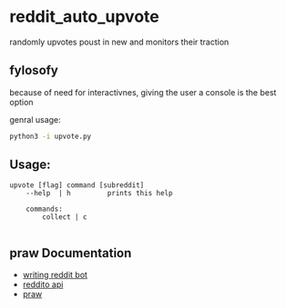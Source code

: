 # reddit\_auto\_upvote
[//]: # ( ██╗   ██╗██████╗ ██╗   ██╗ ██████╗ ████████╗███████╗ )
[//]: # ( ██║   ██║██╔══██╗██║   ██║██╔═══██╗╚══██╔══╝██╔════╝ )
[//]: # ( ██║   ██║██████╔╝██║   ██║██║   ██║   ██║   █████╗   )
[//]: # ( ██║   ██║██╔═══╝ ╚██╗ ██╔╝██║   ██║   ██║   ██╔══╝   )
[//]: # ( ╚██████╔╝██║      ╚████╔╝ ╚██████╔╝   ██║   ███████╗ ) 
[//]: # (  ╚═════╝ ╚═╝       ╚═══╝   ╚═════╝    ╚═╝   ╚══════╝ )

randomly upvotes poust in new and monitors their traction

## fylosofy

because of need for interactivnes, giving the user a console is the best option

genral usage:

```sh
python3 -i upvote.py
```


## Usage:

```help
upvote [flag] command [subreddit]
	--help  | h         prints this help

    commands:
        collect | c 
    
```

## praw Documentation
 - [writing reddit bot](https://praw.readthedocs.io/en/v3.6.0/pages/writing_a_bot.html)
 - [reddito api       ](https://www.reddit.com/dev/api/oauth/)
 - [praw              ](https://praw.readthedocs.io/en/latest/)
